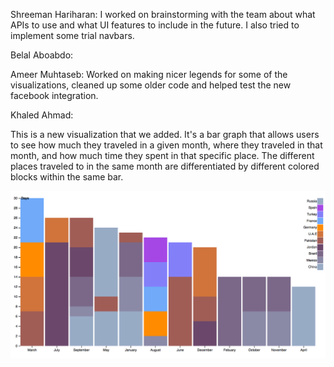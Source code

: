 Shreeman Hariharan: I worked on brainstorming with the team
about what APIs to use and what UI features to include in the
future. I also tried to implement some trial navbars. 

Belal Aboabdo: 

Ameer Muhtaseb: Worked on making nicer legends for some of the visualizations, cleaned up some older code and helped test
the new facebook integration.

Khaled Ahmad: 


This is a new visualization that we added. It's a bar graph that allows users to see how much they traveled in a given 
month, where they traveled in that month, and how much time they spent in that specific place. The different places traveled
to in the same month are differentiated by different colored blocks within the same bar.

![alt tag](https://github.com/ameezus/cogs121/blob/master/bar.jpg)
